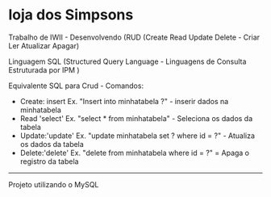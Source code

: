 # loja dos Simpsons
Trabalho de IWII - Desenvolvendo (RUD (Create Read Update Delete - Criar Ler Atualizar Apagar)

Linguagem SQL (Structured Query Language - Linguagens de Consulta Estruturada por IPM )

Equivalente SQL para Crud - Comandos:

- Create: insert Ex. "Insert into minhatabela ?" - inserir dados na minhatabela
- Read 'select' Ex. "select * from minhatabela" - Seleciona os dados da tabela 
- Update:'update' Ex. "update minhatabela set ? where id = ?" - Atualiza os dados da tabela 
- Delete:'delete' Ex. "delete from minhatabela where id = ?" = Apaga o registro da tabela
- --------------------------------------------------------------------------------------------
Projeto utilizando o MySQL
